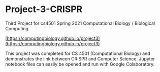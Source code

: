 # Project-3-CRISPR

Third Project for cs4501 Spring 2021 Computational Biology / Biological Computing

[https://computingbiology.github.io/project3](https://computingbiology.github.io/project3)

This project was completed for CS 4501 (Computational Biology) and demonstrates the link between CRISPR and Computer Science. Jupyter notebook files can easily be opened and run with Google Colaboratory. 
